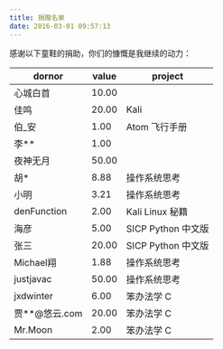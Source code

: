 ```yaml
---
title: 捐赠名单
date: 2016-03-01 09:57:13
---
```


感谢以下童鞋的捐助，你们的慷慨是我继续的动力：

| dornor | value | project |
| --- | --- | --- |
| 心城白首 | 10.00 | |
| 佳鸣 | 20.00 | Kali |
| 伯_安 | 1.00 | Atom 飞行手册 |
| 李** | 1.00 | |
| 夜神无月 | 50.00 | |
| 胡* | 8.88 | 操作系统思考 |
| 小明 | 3.21 | 操作系统思考 |
| denFunction | 2.00 | Kali Linux 秘籍 |
| 海彦 | 5.00 | SICP Python 中文版 |
| 张三 | 20.00 | SICP Python 中文版 |
| Michael翔 | 1.88 | 操作系统思考 |
| justjavac | 50.00 | 操作系统思考 |
| jxdwinter | 6.00 | 笨办法学 C |
| 贾**@悠云.com | 20.00 | 笨办法学 C |
| Mr.Moon | 2.00 | 笨办法学 C |